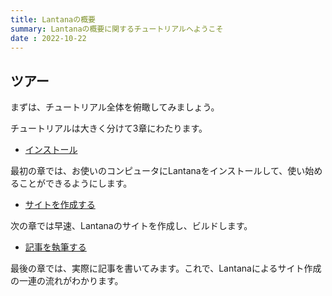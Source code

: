 ```yaml
---
title: Lantanaの概要
summary: Lantanaの概要に関するチュートリアルへようこそ
date : 2022-10-22
---
```

## ツアー
まずは、チュートリアル全体を俯瞰してみましょう。

チュートリアルは大きく分けて3章にわたります。

* [インストール](./install)

最初の章では、お使いのコンピュータにLantanaをインストールして、使い始めることができるようにします。

* [サイトを作成する](./new)

次の章では早速、Lantanaのサイトを作成し、ビルドします。

* [記事を執筆する](./write)

最後の章では、実際に記事を書いてみます。これで、Lantanaによるサイト作成の一連の流れがわかります。